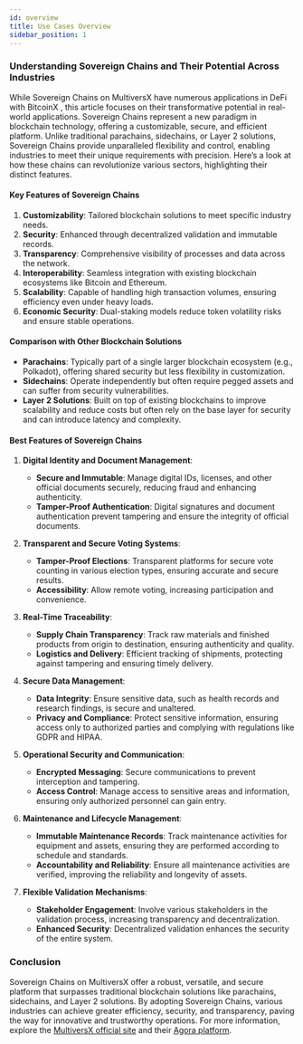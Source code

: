 ```yaml
---
id: overview
title: Use Cases Overview
sidebar_position: 1
---
```


### Understanding Sovereign Chains and Their Potential Across Industries

While Sovereign Chains on MultiversX have numerous applications in DeFi with BitcoinX , this article focuses on their transformative potential in real-world applications. Sovereign Chains represent a new paradigm in blockchain technology, offering a customizable, secure, and efficient platform. Unlike traditional parachains, sidechains, or Layer 2 solutions, Sovereign Chains provide unparalleled flexibility and control, enabling industries to meet their unique requirements with precision. Here’s a look at how these chains can revolutionize various sectors, highlighting their distinct features.

#### Key Features of Sovereign Chains

1. **Customizability**: Tailored blockchain solutions to meet specific industry needs.
2. **Security**: Enhanced through decentralized validation and immutable records.
3. **Transparency**: Comprehensive visibility of processes and data across the network.
4. **Interoperability**: Seamless integration with existing blockchain ecosystems like Bitcoin and Ethereum.
5. **Scalability**: Capable of handling high transaction volumes, ensuring efficiency even under heavy loads.
6. **Economic Security**: Dual-staking models reduce token volatility risks and ensure stable operations.

#### Comparison with Other Blockchain Solutions

- **Parachains**: Typically part of a single larger blockchain ecosystem (e.g., Polkadot), offering shared security but less flexibility in customization.
- **Sidechains**: Operate independently but often require pegged assets and can suffer from security vulnerabilities.
- **Layer 2 Solutions**: Built on top of existing blockchains to improve scalability and reduce costs but often rely on the base layer for security and can introduce latency and complexity.

#### Best Features of Sovereign Chains

1. **Digital Identity and Document Management**:
   - **Secure and Immutable**: Manage digital IDs, licenses, and other official documents securely, reducing fraud and enhancing authenticity.
   - **Tamper-Proof Authentication**: Digital signatures and document authentication prevent tampering and ensure the integrity of official documents.

2. **Transparent and Secure Voting Systems**:
   - **Tamper-Proof Elections**: Transparent platforms for secure vote counting in various election types, ensuring accurate and secure results.
   - **Accessibility**: Allow remote voting, increasing participation and convenience.

3. **Real-Time Traceability**:
   - **Supply Chain Transparency**: Track raw materials and finished products from origin to destination, ensuring authenticity and quality.
   - **Logistics and Delivery**: Efficient tracking of shipments, protecting against tampering and ensuring timely delivery.

4. **Secure Data Management**:
   - **Data Integrity**: Ensure sensitive data, such as health records and research findings, is secure and unaltered.
   - **Privacy and Compliance**: Protect sensitive information, ensuring access only to authorized parties and complying with regulations like GDPR and HIPAA.

5. **Operational Security and Communication**:
   - **Encrypted Messaging**: Secure communications to prevent interception and tampering.
   - **Access Control**: Manage access to sensitive areas and information, ensuring only authorized personnel can gain entry.

6. **Maintenance and Lifecycle Management**:
   - **Immutable Maintenance Records**: Track maintenance activities for equipment and assets, ensuring they are performed according to schedule and standards.
   - **Accountability and Reliability**: Ensure all maintenance activities are verified, improving the reliability and longevity of assets.

7. **Flexible Validation Mechanisms**:
   - **Stakeholder Engagement**: Involve various stakeholders in the validation process, increasing transparency and decentralization.
   - **Enhanced Security**: Decentralized validation enhances the security of the entire system.

### Conclusion

Sovereign Chains on MultiversX offer a robust, versatile, and secure platform that surpasses traditional blockchain solutions like parachains, sidechains, and Layer 2 solutions. By adopting Sovereign Chains, various industries can achieve greater efficiency, security, and transparency, paving the way for innovative and trustworthy operations. For more information, explore the [MultiversX official site](https://www.multiversx.com) and their [Agora platform](https://agora.multiversx.com).